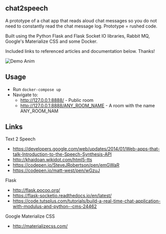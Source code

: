 ## chat2speech

A prototype of a chat app that reads aloud chat messages so you do not need to constantly read the chat message log. Prototype = rushed code.

Built using the Python Flask and Flask Socket IO libraries, Rabbit MQ, Google's Materialize CSS and some Docker. 

Included links to referenced articles and documentation below. Thanks!

![Demo Anim](https://github.com/khilnani/chat2speech/blob/master/images/demo-sm.gif?raw=true "Demo Anim")

## Usage

- Run `docker-compose up`
- Navigate to:
  - http://127.0.0.1:8888/ - Public room
  - http://127.0.0.1:8888/ANY_ROOM_NAME - A room with the name ANY_ROOM_NAM

## Links

Text 2 Speech

- https://developers.google.com/web/updates/2014/01/Web-apps-that-talk-Introduction-to-the-Speech-Synthesis-API
- http://khaidoan.wikidot.com/html5-tts
- https://codepen.io/SteveJRobertson/pen/emGWaR
- https://codepen.io/matt-west/pen/wGzuJ

Flask

- http://flask.pocoo.org/
- https://flask-socketio.readthedocs.io/en/latest/
- https://code.tutsplus.com/tutorials/build-a-real-time-chat-application-with-modulus-and-python--cms-24462

Google Materialize CSS

- http://materializecss.com/
